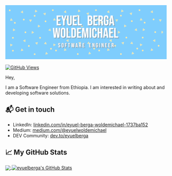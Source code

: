 [![eyuelberga](/banner.png)](https://github.com/eyuelberga)

[![GitHub Views](https://komarev.com/ghpvc/?username=eyuelberga&color=blue)](https://github.com/eyuelberga)


Hey,

I am a Software Engineer from Ethiopia. I am interested in writing about and developing software solutions.


## 📬 Get in touch

- LinkedIn: [linkedin.com/in/eyuel-berga-woldemichael-1737ba152](https://et.linkedin.com/in/eyuel-berga-woldemichael-1737ba152)
- Medium: [medium.com/@eyuelwoldemichael](https://medium.com/@eyuelwoldemichael)
- DEV Community: [dev.to/eyuelberga](https://dev.to/eyuelberga)

## &#x1f4c8; My GitHub Stats

<a href="https://github.com/eyuelberga/eyuelberga">
  <img align="center" src="https://github-readme-stats.vercel.app/api/top-langs/?username=eyuelberga&hide=java,html&title_color=000000&text_color=000000" />
</a>

<a href="https://github.com/eyuelberga/eyuelberga">
  <img align="center" src="https://github-readme-stats.vercel.app/api?username=eyuelberga&show_icons=true&line_height=27&count_private=true&title_color=000000&text_color=000000&icon_color=FAC051" alt="eyuelberga's GitHub Stats" />
</a>
